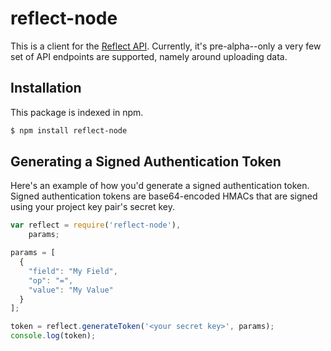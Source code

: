 # reflect-node

This is a client for the [Reflect API](https://reflect.io/docs/). Currently,
it's pre-alpha--only a very few set of API endpoints are supported, namely
around uploading data.

## Installation

This package is indexed in npm.

```bash
$ npm install reflect-node
```

## Generating a Signed Authentication Token

Here's an example of how you'd generate a signed authentication token. Signed
authentication tokens are base64-encoded HMACs that are signed using your
project key pair's secret key.

```javascript
var reflect = require('reflect-node'),
    params;

params = [
  {
    "field": "My Field",
    "op": "=",
    "value": "My Value"
  }
];

token = reflect.generateToken('<your secret key>', params);
console.log(token);
```
